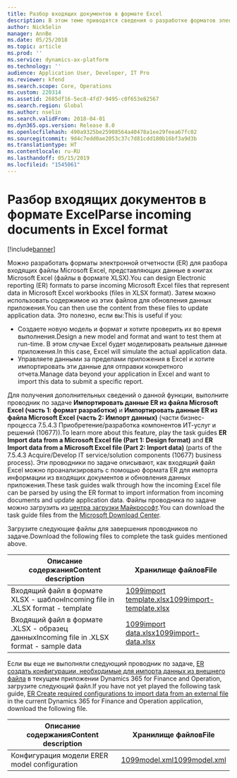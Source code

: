 ```yaml
---
title: Разбор входящих документов в формате Excel
description: В этом теме приводятся сведения о разработке форматов электронной отчетности (ER) для разбора содержимого входящих файлов Microsoft Excel.
author: NickSelin
manager: AnnBe
ms.date: 05/25/2018
ms.topic: article
ms.prod: ''
ms.service: dynamics-ax-platform
ms.technology: ''
audience: Application User, Developer, IT Pro
ms.reviewer: kfend
ms.search.scope: Core, Operations
ms.custom: 220314
ms.assetid: 2685df16-5ec8-4fd7-9495-c0f653e82567
ms.search.region: Global
ms.author: nselin
ms.search.validFrom: 2018-04-01
ms.dyn365.ops.version: Release 8.0
ms.openlocfilehash: 490a9325be25908564a40478a1ee29feea67fc02
ms.sourcegitcommit: 9d4c7edd0ae2053c37c7d81cdd180b16bf3a9d3b
ms.translationtype: HT
ms.contentlocale: ru-RU
ms.lasthandoff: 05/15/2019
ms.locfileid: "1545061"
---
```

# <a name="parse-incoming-documents-in-excel-format"></a><span data-ttu-id="9c7cf-103">Разбор входящих документов в формате Excel</span><span class="sxs-lookup"><span data-stu-id="9c7cf-103">Parse incoming documents in Excel format</span></span>

[!include[banner](../includes/banner.md)]

<span data-ttu-id="9c7cf-104">Можно разработать форматы электронной отчетности (ER) для разбора входящих файлы Microsoft Excel, представляющих данные в книгах Microsoft Excel (файлы в формате XLSX).</span><span class="sxs-lookup"><span data-stu-id="9c7cf-104">You can design Electronic reporting (ER) formats to parse incoming Microsoft Excel files that represent data in Microsoft Excel workbooks (files in XLSX format).</span></span> <span data-ttu-id="9c7cf-105">Затем можно использовать содержимое из этих файлов для обновления данных приложения.</span><span class="sxs-lookup"><span data-stu-id="9c7cf-105">You can then use the content from these files to update application data.</span></span> <span data-ttu-id="9c7cf-106">Это полезно, если вы:</span><span class="sxs-lookup"><span data-stu-id="9c7cf-106">This is useful if you:</span></span>

- <span data-ttu-id="9c7cf-107">Создаете новую модель и формат и хотите проверить их во время выполнения.</span><span class="sxs-lookup"><span data-stu-id="9c7cf-107">Design a new model and format and want to test them at run-time.</span></span> <span data-ttu-id="9c7cf-108">В этом случае Excel будет моделировать реальные данные приложения.</span><span class="sxs-lookup"><span data-stu-id="9c7cf-108">In this case, Excel will simulate the actual application data.</span></span>
- <span data-ttu-id="9c7cf-109">Управляете данными за пределами приложения в Excel и хотите импортировать эти данные для отправки конкретного отчета.</span><span class="sxs-lookup"><span data-stu-id="9c7cf-109">Manage data beyond your application in Excel and want to import this data to submit a specific report.</span></span>

<span data-ttu-id="9c7cf-110">Для получения дополнительных сведений о данной функции, выполните проводник по задаче **Импортировать данные ER из файла Microsoft Excel (часть 1: формат разработки)** и **Импортировать данные ER из файла Microsoft Excel (часть 2: Импорт данных)** (части бизнес-процесса 7.5.4.3 Приобретение/разработка компонентов ИТ-услуг и решений (10677)).</span><span class="sxs-lookup"><span data-stu-id="9c7cf-110">To learn more about this feature, play the task guides **ER Import data from a Microsoft Excel file (Part 1: Design format)** and **ER Import data from a Microsoft Excel file (Part 2: Import data)** (parts of the 7.5.4.3 Acquire/Develop IT service/solution components (10677) business process).</span></span> <span data-ttu-id="9c7cf-111">Эти проводники по задаче описывают, как входящий файл Excel можно проанализировать с помощью формата ER для импорта информации из входящих документов и обновления данных приложения.</span><span class="sxs-lookup"><span data-stu-id="9c7cf-111">These task guides walk through how the incoming Excel file can be parsed by using the ER format to import information from incoming documents and update application data.</span></span> <span data-ttu-id="9c7cf-112">Файлы проводника по задаче можно загрузить из [центра загрузки Майкрософт](https://go.microsoft.com/fwlink/?linkid=874684).</span><span class="sxs-lookup"><span data-stu-id="9c7cf-112">You can download the task guide files from the [Microsoft Download Center](https://go.microsoft.com/fwlink/?linkid=874684).</span></span>

<span data-ttu-id="9c7cf-113">Загрузите следующие файлы для завершения проводников по задаче.</span><span class="sxs-lookup"><span data-stu-id="9c7cf-113">Download the following files to complete the task guides mentioned above.</span></span>

| <span data-ttu-id="9c7cf-114">Описание содержания</span><span class="sxs-lookup"><span data-stu-id="9c7cf-114">Content description</span></span>                         | <span data-ttu-id="9c7cf-115">Хранилище файлов</span><span class="sxs-lookup"><span data-stu-id="9c7cf-115">File</span></span>                                                                       |
|---------------------------------------------|----------------------------------------------------------------------------|
| <span data-ttu-id="9c7cf-116">Входящий файл в формате XLSX - шаблон</span><span class="sxs-lookup"><span data-stu-id="9c7cf-116">Incoming file in .XLSX format - template</span></span>    | [<span data-ttu-id="9c7cf-117">1099import template.xlsx</span><span class="sxs-lookup"><span data-stu-id="9c7cf-117">1099import-template.xlsx</span></span>](https://go.microsoft.com/fwlink/?linkid=862266) |
| <span data-ttu-id="9c7cf-118">Входящий файл в формате .XLSX - образец данных</span><span class="sxs-lookup"><span data-stu-id="9c7cf-118">Incoming file in .XLSX format - sample data</span></span> | [<span data-ttu-id="9c7cf-119">1099import data.xlsx</span><span class="sxs-lookup"><span data-stu-id="9c7cf-119">1099import-data.xlsx</span></span>](https://go.microsoft.com/fwlink/?linkid=862266)     |

<span data-ttu-id="9c7cf-120">Если вы еще не выполняли следующий проводник по задаче, [ER создать конфигурации, необходимые для импорта данных из внешнего файла](./tasks/er-required-configurations-import-data.md) в текущем приложении Dynamics 365 for Finance and Operation, загрузите следующий файл.</span><span class="sxs-lookup"><span data-stu-id="9c7cf-120">If you have not yet played the following task guide, [ER Create required configurations to import data from an external file](./tasks/er-required-configurations-import-data.md) in the current Dynamics 365 for Finance and Operation application, download the following file.</span></span>

| <span data-ttu-id="9c7cf-121">Описание содержания</span><span class="sxs-lookup"><span data-stu-id="9c7cf-121">Content description</span></span>    | <span data-ttu-id="9c7cf-122">Хранилище файлов</span><span class="sxs-lookup"><span data-stu-id="9c7cf-122">File</span></span>                                                            |
|------------------------|-----------------------------------------------------------------|
| <span data-ttu-id="9c7cf-123">Конфигурация модели ER</span><span class="sxs-lookup"><span data-stu-id="9c7cf-123">ER model configuration</span></span> | [<span data-ttu-id="9c7cf-124">1099model.xml</span><span class="sxs-lookup"><span data-stu-id="9c7cf-124">1099model.xml</span></span>](https://go.microsoft.com/fwlink/?linkid=862266) |
